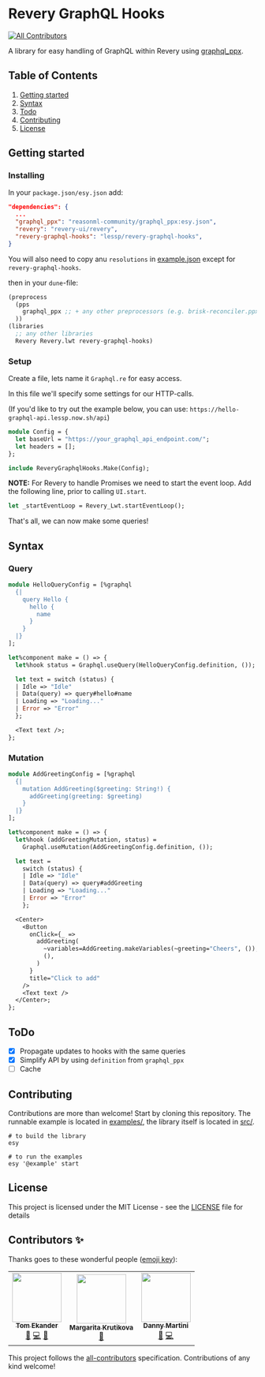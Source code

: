 # Revery GraphQL Hooks

<!-- ALL-CONTRIBUTORS-BADGE:START - Do not remove or modify this section -->

[![All Contributors](https://img.shields.io/badge/all_contributors-3-orange.svg?style=flat-square)](#contributors-)

<!-- ALL-CONTRIBUTORS-BADGE:END -->

A library for easy handling of GraphQL within Revery using [graphql_ppx](https://github.com/reasonml-community/graphql_ppx).

## Table of Contents

1. [Getting started](#getting-started)
2. [Syntax](#syntax)
3. [Todo](#todo)
4. [Contributing](#contributing)
5. [License](#license)

## Getting started

### Installing

In your `package.json/esy.json` add:

```json
"dependencies": {
  ...
  "graphql_ppx": "reasonml-community/graphql_ppx:esy.json",
  "revery": "revery-ui/revery",
  "revery-graphql-hooks": "lessp/revery-graphql-hooks",
}
```

You will also need to copy anu `resolutions` in [example.json](example.json) except for `revery-graphql-hooks`.

then in your `dune`-file:

```lisp
(preprocess
  (pps
    graphql_ppx ;; + any other preprocessors (e.g. brisk-reconciler.ppx) for Revery
  ))
(libraries
  ;; any other libraries
  Revery Revery.lwt revery-graphql-hooks)
```

### Setup

Create a file, lets name it `Graphql.re` for easy access.

In this file we'll specify some settings for our HTTP-calls.

(If you'd like to try out the example below, you can use: `https://hello-graphql-api.lessp.now.sh/api`)

```ocaml
module Config = {
  let baseUrl = "https://your_graphql_api_endpoint.com/";
  let headers = [];
};

include ReveryGraphqlHooks.Make(Config);
```

**NOTE:** For Revery to handle Promises we need to start the event loop. Add the following line, prior to calling `UI.start`.

```ocaml
let _startEventLoop = Revery_Lwt.startEventLoop();
```

That's all, we can now make some queries!

## Syntax

### Query

```ocaml
module HelloQueryConfig = [%graphql
  {|
    query Hello {
      hello {
        name
      }
    }
  |}
];

let%component make = () => {
  let%hook status = Graphql.useQuery(HelloQueryConfig.definition, ());

  let text = switch (status) {
  | Idle => "Idle"
  | Data(query) => query#hello#name
  | Loading => "Loading..."
  | Error => "Error"
  };

  <Text text />;
};
```

### Mutation

```ocaml
module AddGreetingConfig = [%graphql
  {|
    mutation AddGreeting($greeting: String!) {
      addGreeting(greeting: $greeting)
    }
  |}
];

let%component make = () => {
  let%hook (addGreetingMutation, status) =
    Graphql.useMutation(AddGreetingConfig.definition, ());

  let text =
    switch (status) {
    | Idle => "Idle"
    | Data(query) => query#addGreeting
    | Loading => "Loading..."
    | Error => "Error"
    };

  <Center>
    <Button
      onClick={_ =>
        addGreeting(
          ~variables=AddGreeting.makeVariables(~greeting="Cheers", ()),
          (),
        )
      }
      title="Click to add"
    />
    <Text text />
  </Center>;
};
```

## ToDo

- [x] Propagate updates to hooks with the same queries
- [x] Simplify API by using `definition` from `graphql_ppx`
- [ ] Cache

## Contributing

Contributions are more than welcome! Start by cloning this repository. The runnable example is located in [examples/](examples/), the library itself is located in [src/](src/).

```
# to build the library
esy

# to run the examples
esy '@example' start
```

## License

This project is licensed under the MIT License - see the [LICENSE](./LICENSE) file for details

## Contributors ✨

Thanks goes to these wonderful people ([emoji key](https://allcontributors.org/docs/en/emoji-key)):

<!-- ALL-CONTRIBUTORS-LIST:START - Do not remove or modify this section -->
<!-- prettier-ignore-start -->
<!-- markdownlint-disable -->
<table>
  <tr>
    <td align="center"><a href="https://lessp.dev/"><img src="https://avatars3.githubusercontent.com/u/17602389?v=4" width="100px;" alt=""/><br /><sub><b>Tom Ekander</b></sub></a><br /><a href="#ideas-lessp" title="Ideas, Planning, & Feedback">🤔</a> <a href="https://github.com/lessp/revery-graphql-hooks/commits?author=lessp" title="Code">💻</a> <a href="https://github.com/lessp/revery-graphql-hooks/commits?author=lessp" title="Documentation">📖</a></td>
    <td align="center"><a href="https://twitter.com/rita_krutikova"><img src="https://avatars2.githubusercontent.com/u/5932274?v=4" width="100px;" alt=""/><br /><sub><b>Margarita Krutikova</b></sub></a><br /><a href="#ideas-MargaretKrutikova" title="Ideas, Planning, & Feedback">🤔</a></td>
    <td align="center"><a href="https://github.com/despairblue"><img src="https://avatars1.githubusercontent.com/u/927609?v=4" width="100px;" alt=""/><br /><sub><b>Danny Martini</b></sub></a><br /><a href="#ideas-despairblue" title="Ideas, Planning, & Feedback">🤔</a> <a href="https://github.com/lessp/revery-graphql-hooks/commits?author=despairblue" title="Code">💻</a></td>
  </tr>
</table>

<!-- markdownlint-enable -->
<!-- prettier-ignore-end -->

<!-- ALL-CONTRIBUTORS-LIST:END -->

This project follows the [all-contributors](https://github.com/all-contributors/all-contributors) specification. Contributions of any kind welcome!
